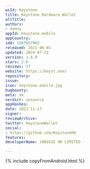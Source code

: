 ```yaml
---
wsId: Keystone
title: Keystone Hardware Wallet
altTitle: 
authors:
- danny
appId: keystone.mobile
appCountry: 
idd: 1567857965
released: 2021-06-03
updated: 2024-07-22
version: 1.4.0
stars: 2.6
reviews: 37
website: https://keyst.one/
repository: 
issue: 
icon: keystone.mobile.jpg
bugbounty: 
meta: ok
verdict: nosource
appHashes: 
date: 2021-11-17
signer: 
reviewArchive: 
twitter: KeystoneWallet
social:
- https://github.com/KeystoneHQ
features: 
developerName: YANSSIE HK LIMITED

---
```


{% include copyFromAndroid.html %}
